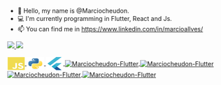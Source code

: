 - 👋 Hello, my name is @Marciocheudon.
- 💻 I'm currently programming in Flutter, React and Js.
- 📫 You can find me in https://www.linkedin.com/in/marcioallves/


<div>
  <a href="https://github.com/Marciocheudon">
  <img height="180em" src="https://github-readme-stats.vercel.app/api?username=Marciocheudon&show_icons=true&theme=dracula&include_all_commits=true&count_private=true"/>
  <img height="180em" src="https://github-readme-stats.vercel.app/api/top-langs/?username=Marciocheudon&layout=compact&langs_count=7&theme=dracula"/>
</div>


<div style="display: inline_block"><br>
  <img align="center" alt="Marciocheudon-Js" height="30" width="40" src="https://raw.githubusercontent.com/devicons/devicon/master/icons/javascript/javascript-plain.svg">
  <img align="center" alt="Marciocheudon-Python" height="30" width="40" src="https://raw.githubusercontent.com/devicons/devicon/master/icons/python/python-original.svg">
  <img align="center" alt="Marciocheudon-Flutter" height="30" width="40" src="https://raw.githubusercontent.com/devicons/devicon/master/icons/flutter/flutter-original.svg">
  <img align="center" alt="Marciocheudon-Flutter" height="30" width="40" src="https://cdn.jsdelivr.net/gh/devicons/devicon/icons/apple/apple-original.svg">
  <img align="center" alt="Marciocheudon-Flutter" height="30" width="40" src="https://cdn.jsdelivr.net/gh/devicons/devicon/icons/docker/docker-original-wordmark.svg" />
  <img align="center" alt="Marciocheudon-Flutter" height="30" width="40"
    src="https://cdn.jsdelivr.net/gh/devicons/devicon/icons/linkedin/linkedin-original.svg" />
  <img align="center" alt="Marciocheudon-Flutter" height="30" width="40"src="https://cdn.jsdelivr.net/gh/devicons/devicon/icons/nodejs/nodejs-original-wordmark.svg" />  
</div>

  
